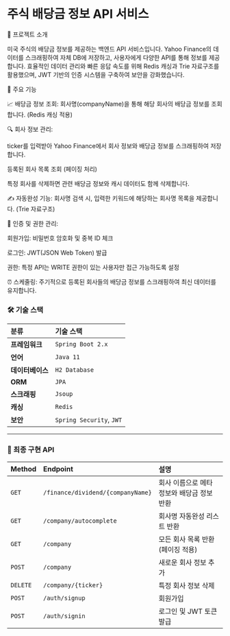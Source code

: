 # 주식 배당금 정보 API 서비스
🚀 프로젝트 소개

미국 주식의 배당금 정보를 제공하는 백엔드 API 서비스입니다. Yahoo Finance의 데이터를 스크래핑하여 자체 DB에 저장하고, 사용자에게 다양한 API를 통해 정보를 제공합니다. 효율적인 데이터 관리와 빠른 응답 속도를 위해 Redis 캐싱과 Trie 자료구조를 활용했으며, JWT 기반의 인증 시스템을 구축하여 보안을 강화했습니다.

🌟 주요 기능

📈 배당금 정보 조회: 회사명(companyName)을 통해 해당 회사의 배당금 정보를 조회합니다. (Redis 캐싱 적용)

🔍 회사 정보 관리:

ticker를 입력받아 Yahoo Finance에서 회사 정보와 배당금 정보를 스크래핑하여 저장합니다.

등록된 회사 목록 조회 (페이징 처리)

특정 회사를 삭제하면 관련 배당금 정보와 캐시 데이터도 함께 삭제합니다.

✍️ 자동완성 기능: 회사명 검색 시, 입력한 키워드에 해당하는 회사명 목록을 제공합니다. (Trie 자료구조)

🔑 인증 및 권한 관리:

회원가입: 비밀번호 암호화 및 중복 ID 체크

로그인: JWT(JSON Web Token) 발급

권한: 특정 API는 WRITE 권한이 있는 사용자만 접근 가능하도록 설정

⏰ 스케줄링: 주기적으로 등록된 회사들의 배당금 정보를 스크래핑하여 최신 데이터를 유지합니다.


### 🛠️ 기술 스택

| 분류         | 기술 스택                    |
|:-----------|:-------------------------|
| **프레임워크**  | `Spring Boot 2.x`        |
| **언어**     | `Java 11`                |
| **데이터베이스** | `H2 Database`            |
| **ORM**    | `JPA`                    |
| **스크래핑**   | `Jsoup`                  |
| **캐싱**     | `Redis`                  |
| **보안**     | `Spring Security`, `JWT` |


---

### 📝 최종 구현 API

| Method | Endpoint | 설명 |
| :--- | :--- | :--- |
| `GET` | `/finance/dividend/{companyName}` | 회사 이름으로 메타 정보와 배당금 정보 반환 |
| `GET` | `/company/autocomplete` | 회사명 자동완성 리스트 반환 |
| `GET` | `/company` | 모든 회사 목록 반환 (페이징 적용) |
| `POST`| `/company` | 새로운 회사 정보 추가 |
| `DELETE`| `/company/{ticker}` | 특정 회사 정보 삭제 |
| `POST`| `/auth/signup` | 회원가입 |
| `POST`| `/auth/signin` | 로그인 및 JWT 토큰 발급 |